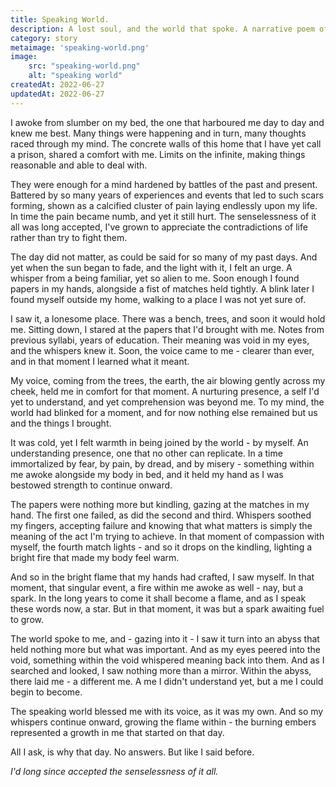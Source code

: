 ```yaml
---
title: Speaking World.
description: A lost soul, and the world that spoke. A narrative poem of sorts.
category: story
metaimage: 'speaking-world.png'
image:
    src: "speaking-world.png"
    alt: "speaking world"
createdAt: 2022-06-27
updatedAt: 2022-06-27
---
```


I awoke from slumber on my bed, the one that harboured me day to day and knew me best. Many things were happening and in turn, many thoughts raced through my mind. The concrete walls of this home that I have yet call a prison, shared a comfort with me. Limits on the infinite, making things reasonable and able to deal with.

They were enough for a mind hardened by battles of the past and present. Battered by so many years of experiences and events that led to such scars forming, shown as a calcified cluster of pain laying endlessly upon my life. In time the pain became numb, and yet it still hurt. The senselessness of it all was long accepted, I've grown to appreciate the contradictions of life rather than try to fight them.

The day did not matter, as could be said for so many of my past days. And yet when the sun began to fade, and the light with it, I felt an urge. A whisper from a being familiar, yet so alien to me. Soon enough I found papers in my hands, alongside a fist of matches held tightly. A blink later I found myself outside my home, walking to a place I was not yet sure of.

I saw it, a lonesome place. There was a bench, trees, and soon it would hold me. Sitting down, I stared at the papers that I'd brought with me. Notes from previous syllabi, years of education. Their meaning was void in my eyes, and the whispers knew it. Soon, the voice came to me - clearer than ever, and in that moment I learned what it meant.

My voice, coming from the trees, the earth, the air blowing gently across my cheek, held me in comfort for that moment. A nurturing presence, a self I'd yet to understand, and yet comprehension was beyond me. To my mind, the world had blinked for a moment, and for now nothing else remained but us and the things I brought. 

It was cold, yet I felt warmth in being joined by the world - by myself. An understanding presence, one that no other can replicate. In a time immortalized by fear, by pain, by dread, and by misery - something within me awoke alongside my body in bed, and it held my hand as I was bestowed strength to continue onward.

The papers were nothing more but kindling, gazing at the matches in my hand. The first one failed, as did the second and third. Whispers soothed my fingers, accepting failure and knowing that what matters is simply the meaning of the act I'm trying to achieve. In that moment of compassion with myself, the fourth match lights - and so it drops on the kindling, lighting a bright fire that made my body feel warm. 

And so in the bright flame that my hands had crafted, I saw myself. In that moment, that singular event, a fire within me awoke as well - nay, but a spark. In the long years to come it shall become a flame, and as I speak these words now, a star. But in that moment, it was but a spark awaiting fuel to grow.

The world spoke to me, and - gazing into it - I saw it turn into an abyss that held nothing more but what was important. And as my eyes peered into the void, something within the void whispered meaning back into them. And as I searched and looked, I saw nothing more than a mirror. Within the abyss, there laid me - a different me. A me I didn't understand yet, but a me I could begin to become.

The speaking world blessed me with its voice, as it was my own. And so my whispers continue onward, growing the flame within - the burning embers represented a growth in me that started on that day.

All I ask, is why that day. No answers. But like I said before.

_I'd long since accepted the senselessness of it all._
